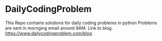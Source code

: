 # DailyCodingProblem
This Repo contains solutions for daily coding problems in python
Problems are sent in mornging email around 9AM.
Link to blog.
https://www.dailycodingproblem.com/blog
